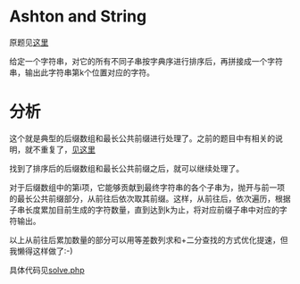 # Ashton and String
原题见[这里](https://www.hackerrank.com/challenges/ashton-and-string/problem)

给定一个字符串，对它的所有不同子串按字典序进行排序后，再拼接成一个字符串，输出此字符串第k个位置对应的字符。

# 分析

这个就是典型的后缀数组和最长公共前缀进行处理了。之前的题目中有相关的说明，就不重复了，[见这里](../Super-Functional-Strings)

找到了排序后的后缀数组和最长公共前缀之后，就可以继续处理了。

对于后缀数组中的第i项，它能够贡献到最终字符串的各个子串为，抛开与前一项的最长公共前缀部分，从前往后依次取其前缀。这样，从前往后，依次遍历，根据子串长度累加目前生成的字符数量，直到达到k为止，将对应前缀子串中对应的字符输出。

以上从前往后累加数量的部分可以用等差数列求和+二分查找的方式优化提速，但我懒得这样做了:-)

具体代码见[solve.php](./solve.php)